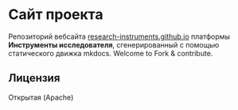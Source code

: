 # Сайт проекта

Репозиторий вебсайта [research-instruments.github.io](https://research-instruments.github.io/) платформы **Инструменты исследователя**, сгенерированный с помощью статического движка mkdocs.
Welcome to Fork & contribute.

## Лицензия
Открытая (Apache)
